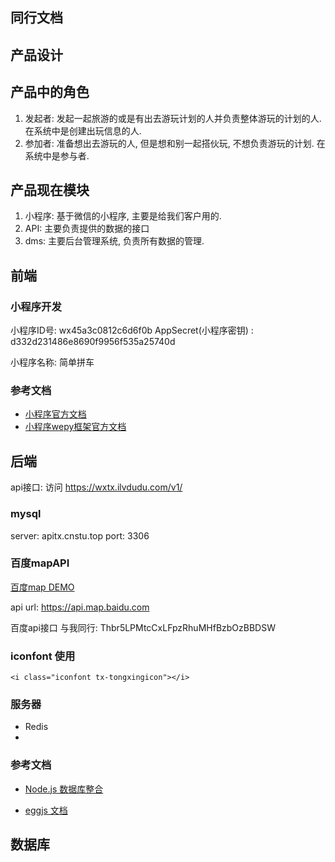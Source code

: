 ## 同行文档



## 产品设计



## 产品中的角色

1. 发起者: 发起一起旅游的或是有出去游玩计划的人并负责整体游玩的计划的人. 在系统中是创建出玩信息的人.
2. 参加者: 准备想出去游玩的人, 但是想和别一起搭伙玩, 不想负责游玩的计划. 在系统中是参与者.


## 产品现在模块

1. 小程序: 基于微信的小程序, 主要是给我们客户用的.
2. API: 主要负责提供的数据的接口
3. dms: 主要后台管理系统, 负责所有数据的管理.


## 前端

### 小程序开发

小程序ID号: wx45a3c0812c6d6f0b
AppSecret(小程序密钥) : d332d231486e8690f9956f535a25740d

小程序名称: 简单拼车



### 参考文档

* [小程序官方文档](https://developers.weixin.qq.com/miniprogram/dev/index.html?t=2018413)
* [小程序wepy框架官方文档](https://tencent.github.io/wepy/)



## 后端

api接口: 访问 https://wxtx.ilvdudu.com/v1/


### mysql

server: apitx.cnstu.top  port: 3306


### 百度mapAPI


[百度map DEMO](https://lbsyun.baidu.com/index.php?title=wxjsapi/guide/helloworld)

api url: https://api.map.baidu.com

百度api接口 与我同行:   Thbr5LPMtcCxLFpzRhuMHfBzbOzBBDSW



### iconfont 使用
```
<i class="iconfont tx-tongxingicon"></i>
```

### 服务器

* Redis
* 


### 参考文档

* [Node.js 数据库整合](http://www.camintejs.com/)

* [eggjs 文档](https://eggjs.org/)



## 数据库

